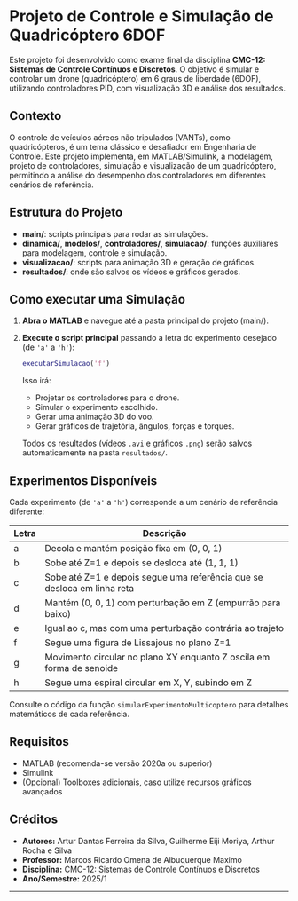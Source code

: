 # Projeto de Controle e Simulação de Quadricóptero 6DOF

Este projeto foi desenvolvido como exame final da disciplina **CMC-12: Sistemas de Controle Contínuos e Discretos**. O objetivo é simular e controlar um drone (quadricóptero) em 6 graus de liberdade (6DOF), utilizando controladores PID, com visualização 3D e análise dos resultados.

## Contexto

O controle de veículos aéreos não tripulados (VANTs), como quadricópteros, é um tema clássico e desafiador em Engenharia de Controle. Este projeto implementa, em MATLAB/Simulink, a modelagem, projeto de controladores, simulação e visualização de um quadricóptero, permitindo a análise do desempenho dos controladores em diferentes cenários de referência.

## Estrutura do Projeto

- **main/**: scripts principais para rodar as simulações.
- **dinamica/**, **modelos/**, **controladores/**, **simulacao/**: funções auxiliares para modelagem, controle e simulação.
- **visualizacao/**: scripts para animação 3D e geração de gráficos.
- **resultados/**: onde são salvos os vídeos e gráficos gerados.

## Como executar uma Simulação

1. **Abra o MATLAB** e navegue até a pasta principal do projeto (main/).

2. **Execute o script principal** passando a letra do experimento desejado (de `'a'` a `'h'`):

   ```matlab
   executarSimulacao('f')
   ```

   Isso irá:
   - Projetar os controladores para o drone.
   - Simular o experimento escolhido.
   - Gerar uma animação 3D do voo.
   - Gerar gráficos de trajetória, ângulos, forças e torques.

   Todos os resultados (vídeos `.avi` e gráficos `.png`) serão salvos automaticamente na pasta `resultados/`.

## Experimentos Disponíveis

Cada experimento (de `'a'` a `'h'`) corresponde a um cenário de referência diferente:

| Letra | Descrição                                                                             |
|-------|---------------------------------------------------------------------------------------|
| a     | Decola e mantém posição fixa em (0, 0, 1)                                             |
| b     | Sobe até Z=1 e depois se desloca até (1, 1, 1)                                        |
| c     | Sobe até Z=1 e depois segue uma referência que se desloca em linha reta               |
| d     | Mantém (0, 0, 1) com perturbação em Z (empurrão para baixo)                           |
| e     | Igual ao c, mas com uma perturbação contrária ao trajeto                              |
| f     | Segue uma figura de Lissajous no plano Z=1                                            |
| g     | Movimento circular no plano XY enquanto Z oscila em forma de senoide                  |
| h     | Segue uma espiral circular em X, Y, subindo em Z                                      |

Consulte o código da função `simularExperimentoMulticoptero` para detalhes matemáticos de cada referência.

## Requisitos

- MATLAB (recomenda-se versão 2020a ou superior)
- Simulink
- (Opcional) Toolboxes adicionais, caso utilize recursos gráficos avançados

## Créditos

- **Autores:** Artur Dantas Ferreira da Silva, Guilherme Eiji Moriya, Arthur Rocha e Silva
- **Professor:** Marcos Ricardo Omena de Albuquerque Maximo 
- **Disciplina:** CMC-12: Sistemas de Controle Contínuos e Discretos
- **Ano/Semestre:** 2025/1

---
